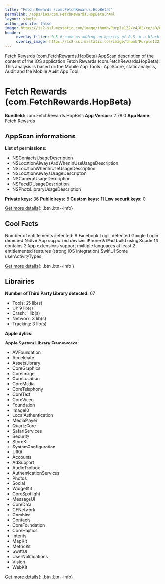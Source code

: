 ```yaml
---
title: "Fetch Rewards (com.FetchRewards.HopBeta)"
permalink: /apps/ios/com.FetchRewards.HopBeta.html
layout: single
author_profile: false
image: https://is2-ssl.mzstatic.com/image/thumb/Purple122/v4/82/ce/a0/82cea0a0-7ae4-1f37-1613-1528ff98d526/AppIcon-1x_U007emarketing-0-10-0-85-220.png/512x512bb.jpg
header: 
     overlay_filter: 0.5 # same as adding an opacity of 0.5 to a black background
     overlay_image: https://is2-ssl.mzstatic.com/image/thumb/Purple122/v4/82/ce/a0/82cea0a0-7ae4-1f37-1613-1528ff98d526/AppIcon-1x_U007emarketing-0-10-0-85-220.png/512x512bb.jpg
---
```

Fetch Rewards (com.FetchRewards.HopBeta) AppScan description of the content of the iOS application Fetch Rewards (com.FetchRewards.HopBeta). This analysis is based on the Mobile App Tools : AppScore, static analysis, Audit and the Mobile Audit App Tool.

# Fetch Rewards (com.FetchRewards.HopBeta)

**BundleId:** com.FetchRewards.HopBeta
**App Version:** 2.78.0
**App Name:** Fetch Rewards


## AppScan informations 

**List of permissions:** 
- NSContactsUsageDescription
- NSLocationAlwaysAndWhenInUseUsageDescription
- NSLocationWhenInUseUsageDescription
- NSLocationAlwaysUsageDescription
- NSCameraUsageDescription
- NSFaceIDUsageDescription
- NSPhotoLibraryUsageDescription
  
  
**Private keys:** 36
**Public keys:** 8
**Custom keys:** 11
**Low securit keys:** 0
  
[Get more details](/pricing.html){: .btn .btn--info}

## Cool Facts

Number of entitlements detected: 8
Facebook Login detected
Google Login detected
Native App
supported devices iPhone & iPad
build using Xcode 13
contains 3 App extensions
support multiple languages
at least 2 entitlemented features (strong iOS integration)
SwiftUI
Some userActivityTypes
  
[Get more details](/pricing.html){: .btn .btn--info }

## Librairies 
**Number of Third Party Library detected:** 67
- Tools: 25 lib(s)
- UI: 9 lib(s)
- Crash: 1 lib(s)
- Network: 3 lib(s)
- Tracking: 3 lib(s)


**Apple dylibs:**


**Apple System Library Frameworks:**
- AVFoundation
- Accelerate
- AssetsLibrary
- CoreGraphics
- CoreImage
- CoreLocation
- CoreMedia
- CoreTelephony
- CoreText
- CoreVideo
- Foundation
- ImageIO
- LocalAuthentication
- MediaPlayer
- QuartzCore
- SafariServices
- Security
- StoreKit
- SystemConfiguration
- UIKit
- Accounts
- AdSupport
- AudioToolbox
- AuthenticationServices
- Photos
- Social
- WidgetKit
- CoreSpotlight
- MessageUI
- CoreData
- CFNetwork
- Combine
- Contacts
- CoreFoundation
- CoreHaptics
- Intents
- MapKit
- MetricKit
- SwiftUI
- UserNotifications
- Vision
- WebKit


  
[Get more details](/pricing.html){: .btn .btn--info}

